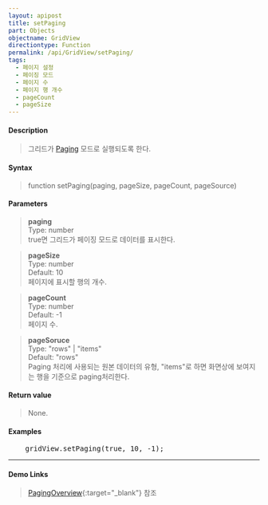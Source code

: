 ```yaml
---
layout: apipost
title: setPaging
part: Objects
objectname: GridView
directiontype: Function
permalink: /api/GridView/setPaging/
tags: 
  - 페이지 설정
  - 페이징 모드
  - 페이지 수
  - 페이지 행 개수
  - pageCount
  - pageSize
---
```



#### Description

> 그리드가 [Paging](/api/features/Paging/) 모드로 실행되도록 한다. 

#### Syntax

> function setPaging(paging, pageSize, pageCount, pageSource)

#### Parameters

> **paging**  
> Type: number  
> true면 그리드가 페이징 모드로 데이터를 표시한다.

> **pageSize**  
> Type: number  
> Default: 10  
> 페이지에 표시할 행의 개수.

> **pageCount**  
> Type: number  
> Default: -1  
> 페이지 수.

> **pageSoruce**  
> Type: "rows" | "items"  
> Default: "rows"  
> Paging 처리에 사용되는 원본 데이터의 유형, "items"로 하면 화면상에 보여지는 행을 기준으로 paging처리한다.

#### Return value

> None.

#### Examples 

<pre class="prettyprint">
    gridView.setPaging(true, 10, -1);
</pre>

---

#### Demo Links

> [PagingOverview](http://demo.realgrid.com/Demo/PagingOverview#){:target="_blank"} 참조